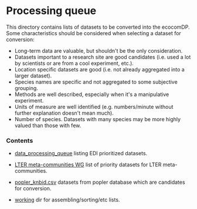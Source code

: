 # Processing queue

This directory contains lists of datasets to be converted into the ecocomDP. Some characteristics should be considered when selecting a dataset for conversion:

* Long-term data are valuable, but shouldn't be the only consideration.
* Datasets important to a research site are good candidates (i.e. used a lot by scientists or are from a cool experiment, etc.).
* Location specific datasets are good (i.e. not already aggregated into a larger dataset).
* Species names are specific and not aggregated to some subjective grouping.
* Methods are well described, especially when it's a manipulative experiment.
* Units of measure are well identified (e.g. numbers/minute without further explanation doesn't mean much).
* Number of species. Datasets with many species may be more highly valued than those with few.

### Contents

* [data_processing_queue](https://github.com/EDIorg/ecocomDP/blob/master/documentation/processing_queue/data_processing_queue.csv) listing EDI prioritized datasets.

* [LTER meta-communities WG](https://docs.google.com/spreadsheets/d/14cWgO-oIdR-F8Rr6lwAo_SXAYAmUumcC332k9sdCN8k/edit#gid=0) list of priority datasets for LTER meta-communities.

* [popler_knbid.csv](https://github.com/EDIorg/ecocomDP/blob/master/documentation/processing_queue/popler_knbid.csv) datasets from popler database which are candidates for conversion. 

* [working](https://github.com/EDIorg/ecocomDP/blob/master/documentation/processing_queue/working) dir for assembling/sorting/etc lists.
